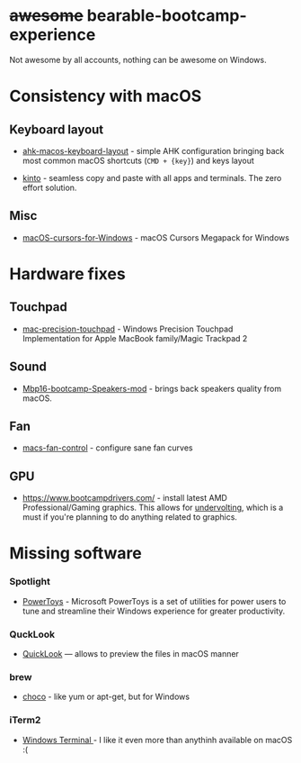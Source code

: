 # ~~awesome~~ bearable-bootcamp-experience
Not awesome by all accounts, nothing can be awesome on Windows.

# Consistency with macOS
## Keyboard layout
- [ahk-macos-keyboard-layout](https://github.com/Bobronium/ahk-macos-keyboard-layout) - simple AHK configuration bringing back most common macOS shortcuts (`CMD + {key}`) and keys layout

- [kinto](https://github.com/rbreaves/kinto) - seamless copy and paste with all apps and terminals. The zero effort solution.


## Misc
- [macOS-cursors-for-Windows](https://github.com/antiden/macOS-cursors-for-Windows) - macOS Cursors Megapack for Windows


# Hardware fixes
## Touchpad
- [mac-precision-touchpad](https://github.com/imbushuo/mac-precision-touchpad) - Windows Precision Touchpad Implementation for Apple MacBook family/Magic Trackpad 2

## Sound
- [Mbp16-bootcamp-Speakers-mod](https://github.com/Naozumi520/Mbp16-bootcamp-Speakers-mod/) - brings back speakers quality from macOS.

## Fan
- [macs-fan-control](https://github.com/crystalidea/macs-fan-control) - configure sane fan curves

## GPU
- https://www.bootcampdrivers.com/ - install latest AMD Professional/Gaming graphics. This allows for [undervolting](https://www.reddit.com/r/macbookpro/comments/klxhp8/guide_automatically_undervolt_in_bootcamp/), which is a must if you're planning to do anything related to graphics.

# Missing software
### Spotlight
- [PowerToys](https://github.com/microsoft/PowerToys) - Microsoft PowerToys is a set of utilities for power users to tune and streamline their Windows experience for greater productivity.

### QuckLook
- [QuickLook](https://github.com/QL-Win/QuickLook) — allows to preview the files in macOS manner

### brew
- [choco](https://github.com/chocolatey/choco) - like yum or apt-get, but for Windows

### iTerm2
- [Windows Terminal
](https://github.com/microsoft/terminal) - I like it even more than anythinh available on macOS :(

